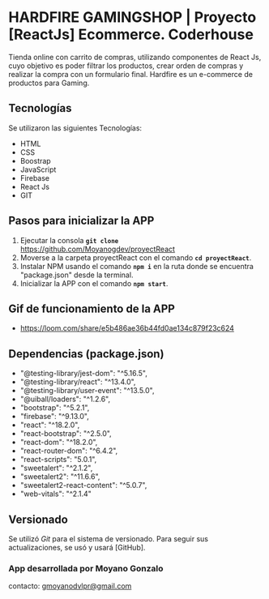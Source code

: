 # HARDFIRE GAMINGSHOP | Proyecto [ReactJs] Ecommerce. Coderhouse

Tienda online con carrito de compras, utilizando componentes de React Js, cuyo objetivo es poder filtrar los productos, crear orden de compras y realizar la compra con un formulario final.
Hardfire es un e-commerce de productos para Gaming.

## Tecnologías

Se utilizaron las siguientes Tecnologías:

- HTML
- CSS
- Boostrap
- JavaScript
- Firebase
- React Js
- GIT

## Pasos para inicializar la APP

1) Ejecutar la consola **`git clone`** https://github.com/Moyanogdev/proyectReact
2) Moverse a la carpeta proyectReact con el comando **`cd proyectReact`**.
3) Instalar NPM usando el comando **`npm i`** en la ruta donde se encuentra "package.json" desde la terminal.
4) Inicializar la APP con el comando **`npm start`**.

## Gif de funcionamiento de la APP

- https://loom.com/share/e5b486ae36b44fd0ae134c879f23c624

## Dependencias (package.json)

- "@testing-library/jest-dom": "^5.16.5",
- "@testing-library/react": "^13.4.0",
- "@testing-library/user-event": "^13.5.0",
- "@uiball/loaders": "^1.2.6",
- "bootstrap": "^5.2.1",
- "firebase": "^9.13.0",
- "react": "^18.2.0",
- "react-bootstrap": "^2.5.0",
- "react-dom": "^18.2.0",
- "react-router-dom": "^6.4.2",
- "react-scripts": "5.0.1",
- "sweetalert": "^2.1.2",
- "sweetalert2": "^11.6.6",
- "sweetalert2-react-content": "^5.0.7",
- "web-vitals": "^2.1.4"

## Versionado

Se utilizó _Git_ para el sistema de versionado. Para seguir sus actualizaciones, se usó y usará [GitHub].

### App desarrollada por Moyano Gonzalo

contacto: gmoyanodvlpr@gmail.com
